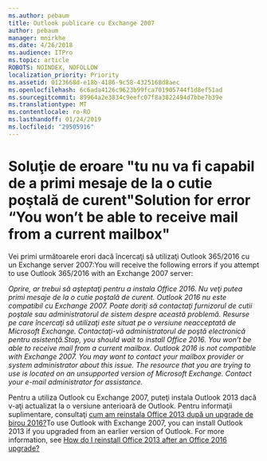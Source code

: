 ```yaml
---
ms.author: pebaum
title: Outlook publicare cu Exchange 2007
author: pebaum
manager: mnirkhe
ms.date: 4/26/2018
ms.audience: ITPro
ms.topic: article
ROBOTS: NOINDEX, NOFOLLOW
localization_priority: Priority
ms.assetid: 0123668d-e18b-4186-9c58-4325168d8aec
ms.openlocfilehash: 6c6ada4126c9623b99fca701905744f1d8ef51ad
ms.sourcegitcommit: 89964a2e3834c9eefc07f8a3822494d7bbe7b39e
ms.translationtype: MT
ms.contentlocale: ro-RO
ms.lasthandoff: 01/24/2019
ms.locfileid: "29505916"
---
```

# <a name="solution-for-error-you-wont-be-able-to-receive-mail-from-a-current-mailbox"></a><span data-ttu-id="40d1e-102">Soluţie de eroare "tu nu va fi capabil de a primi mesaje de la o cutie poştală de curent"</span><span class="sxs-lookup"><span data-stu-id="40d1e-102">Solution for error “You won’t be able to receive mail from a current mailbox"</span></span>
<span data-ttu-id="40d1e-103">Vei primi următoarele erori dacă încercaţi să utilizaţi Outlook 365/2016 cu un Exchange server 2007:</span><span class="sxs-lookup"><span data-stu-id="40d1e-103">You will receive the following errors if you attempt to use Outlook 365/2016 with an Exchange 2007 server:</span></span>

<span data-ttu-id="40d1e-104">*Oprire, ar trebui să aşteptaţi pentru a instala Office 2016. Nu veţi putea primi mesaje de la o cutie poştală de curent. Outlook 2016 nu este compatibil cu Exchange 2007. Poate doriţi să contactaţi furnizorul de cutii poştale sau administratorul de sistem despre această problemă. Resurse pe care încercaţi să utilizaţi este situat pe o versiune neacceptată de Microsoft Exchange. Contactaţi-vă administratorul de poştă electronică pentru asistenţă.*</span><span class="sxs-lookup"><span data-stu-id="40d1e-104">*Stop, you should wait to install Office 2016. You won’t be able to receive mail from a current mailbox. Outlook 2016 is not compatible with Exchange 2007. You may want to contact your mailbox provider or system administrator about this issue. The resource that you are trying to use is located on an unsupported version of Microsoft Exchange. Contact your e-mail administrator for assistance.*</span></span>

<span data-ttu-id="40d1e-p101">Pentru a utiliza Outlook cu Exchange 2007, puteţi instala Outlook 2013 dacă v-aţi actualizat la o versiune anterioară de Outlook. Pentru informaţii suplimentare, consultaţi [cum am reinstala Office 2013 după un upgrade de birou 2016?](https://support.office.com/article/a6ca92f4-cbb4-4609-9fdb-f8d3dd6812f3)</span><span class="sxs-lookup"><span data-stu-id="40d1e-p101">To use Outlook with Exchange 2007, you can install Outlook 2013 if you upgraded from an earlier version of Outlook. For more information, see [How do I reinstall Office 2013 after an Office 2016 upgrade?](https://support.office.com/article/a6ca92f4-cbb4-4609-9fdb-f8d3dd6812f3)</span></span>